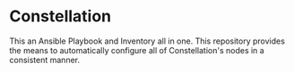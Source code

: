 # Constellation
This an Ansible Playbook and Inventory all in one. This repository provides the means to automatically configure all of Constellation's nodes in a consistent manner.